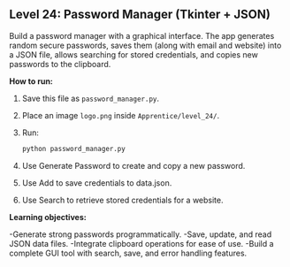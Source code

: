 ## Level 24: Password Manager (Tkinter + JSON)

Build a password manager with a graphical interface. The app generates random secure passwords, saves them (along with email and website) into a JSON file, allows searching for stored credentials, and copies new passwords to the clipboard.

**How to run:**

1. Save this file as `password_manager.py`.

2. Place an image `logo.png` inside `Apprentice/level_24/`.

3. Run:

   ```bash
   python password_manager.py
   ```

4. Use Generate Password to create and copy a new password.
5. Use Add to save credentials to data.json.
6. Use Search to retrieve stored credentials for a website.

**Learning objectives:**

-Generate strong passwords programmatically.
-Save, update, and read JSON data files.
-Integrate clipboard operations for ease of use.
-Build a complete GUI tool with search, save, and error handling features.

